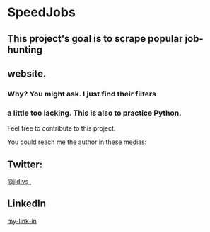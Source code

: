 # SpeedJobs

## This project's goal is to scrape popular job-hunting

## website.

### Why? You might ask. I just find their filters

### a little too lacking. This is also to practice Python.

Feel free to contribute to this project.

You could reach me the author in these medias:

## Twitter:

[@jldivs_](https://twitter.com/jldivs_)

## LinkedIn

[my-link-in](https://www.linkedin.com/in/john-lloyd-divino-894124155/)